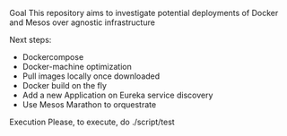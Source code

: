 Goal
This repository aims to investigate potential deployments of Docker and Mesos over agnostic infrastructure

Next steps:
* Dockercompose
* Docker-machine optimization
* Pull images locally once downloaded
* Docker build on the fly
* Add a new Application on Eureka service discovery
* Use Mesos Marathon to orquestrate

Execution
Please, to execute, do ./script/test

